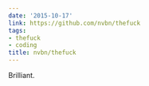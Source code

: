 ```yaml
---
date: '2015-10-17'
link: https://github.com/nvbn/thefuck
tags:
- thefuck
- coding
title: nvbn/thefuck
---
```


Brilliant.
